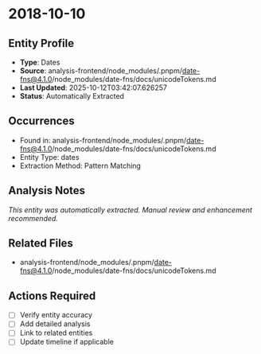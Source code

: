 # 2018-10-10

## Entity Profile
- **Type**: Dates
- **Source**: analysis-frontend/node_modules/.pnpm/date-fns@4.1.0/node_modules/date-fns/docs/unicodeTokens.md
- **Last Updated**: 2025-10-12T03:42:07.626257
- **Status**: Automatically Extracted

## Occurrences
- Found in: analysis-frontend/node_modules/.pnpm/date-fns@4.1.0/node_modules/date-fns/docs/unicodeTokens.md
- Entity Type: dates
- Extraction Method: Pattern Matching

## Analysis Notes
*This entity was automatically extracted. Manual review and enhancement recommended.*

## Related Files
- analysis-frontend/node_modules/.pnpm/date-fns@4.1.0/node_modules/date-fns/docs/unicodeTokens.md

## Actions Required
- [ ] Verify entity accuracy
- [ ] Add detailed analysis
- [ ] Link to related entities
- [ ] Update timeline if applicable
